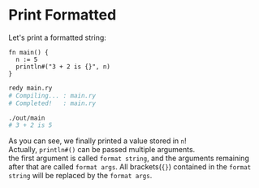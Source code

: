 # Print Formatted

Let's print a formatted string:

```redy
fn main() {
  n := 5
  println#("3 + 2 is {}", n)
}
```

```bash
redy main.ry
# Compiling... : main.ry
# Completed!   : main.ry

./out/main
# 3 + 2 is 5
```

As you can see, we finally printed a value stored in `n`!<br/>
Actually, `println#()` can be passed multiple arguments.<br/>
the first argument is called `format string`, and the arguments remaining after that are called `format args`.
All brackets(`{}`) contained in the `format string` will be replaced by the `format args`.
